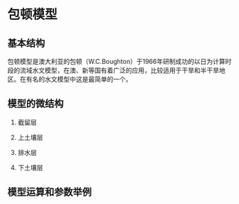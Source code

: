 # 包顿模型

## 基本结构

包顿模型是澳大利亚的包顿（W.C.Boughton）于1966年研制成功的以日为计算时段的流域水文模型，在澳、新等国有着广泛的应用，比较适用于干旱和半干旱地区。在有名的水文模型中这是最简单的一个。

## 模型的微结构

1. 截留层



2. 上土壤层



3. 排水层



4. 下土壤层



## 模型运算和参数举例





